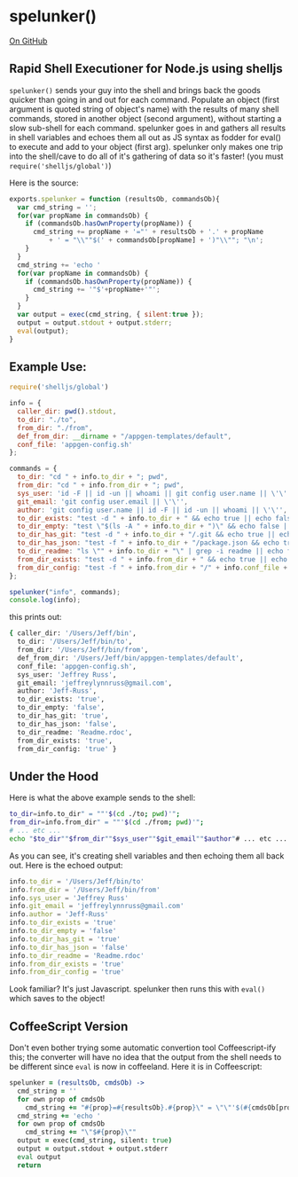 # spelunker()

[On GitHub](https://github.com/Jeff-Russ/spelunker-node-shelljs)

## Rapid Shell Executioner for Node.js using shelljs

`spelunker()` sends your guy into the shell and brings back the goods quicker than going in and out for each command. Populate an object (first argument is quoted string of object's name) with the results of many shell commands, stored in another object (second argument), without starting a slow sub-shell for each command. spelunker goes in and gathers all results in shell variables and echoes them all out as JS syntax as fodder for eval() to execute and add to your object (first arg). spelunker only makes one trip into the shell/cave to do all of it's gathering of data so it's faster! (you must `require('shelljs/global')`)  

Here is the source:  

```javascript
exports.spelunker = function (resultsOb, commandsOb){
  var cmd_string = '';
  for(var propName in commandsOb) {
    if (commandsOb.hasOwnProperty(propName)) {
      cmd_string += propName + '="' + resultsOb + '.' + propName 
          + ' = "\\""$(' + commandsOb[propName] + ')"\\""; "\n';
    }
  }
  cmd_string += 'echo '
  for(var propName in commandsOb) {
    if (commandsOb.hasOwnProperty(propName)) {
      cmd_string += '"$'+propName+'"';
    }
  }
  var output = exec(cmd_string, { silent:true });
  output = output.stdout + output.stderr;
  eval(output);
}
```

## Example Use: 

```javascript
require('shelljs/global')

info = {
  caller_dir: pwd().stdout,
  to_dir: "./to",
  from_dir: "./from",
  def_from_dir: __dirname + "/appgen-templates/default",
  conf_file: 'appgen-config.sh'
};

commands = {
  to_dir: "cd " + info.to_dir + "; pwd",
  from_dir: "cd " + info.from_dir + "; pwd",
  sys_user: 'id -F || id -un || whoami || git config user.name || \'\'',
  git_email: 'git config user.email || \'\'',
  author: 'git config user.name || id -F || id -un || whoami || \'\'',
  to_dir_exists: "test -d " + info.to_dir + " && echo true || echo false",
  to_dir_empty: "test \"$(ls -A " + info.to_dir + ")\" && echo false || echo true",
  to_dir_has_git: "test -d " + info.to_dir + "/.git && echo true || echo false",
  to_dir_has_json: "test -f " + info.to_dir + "/package.json && echo true || echo false",
  to_dir_readme: "ls \"" + info.to_dir + "\" | grep -i readme || echo false",
  from_dir_exists: "test -d " + info.from_dir + " && echo true || echo false",
  from_dir_config: "test -f " + info.from_dir + "/" + info.conf_file + " && echo true || echo false"
};

spelunker("info", commands);
console.log(info);
```

this prints out:  

```bash
{ caller_dir: '/Users/Jeff/bin',
  to_dir: '/Users/Jeff/bin/to',
  from_dir: '/Users/Jeff/bin/from',
  def_from_dir: '/Users/Jeff/bin/appgen-templates/default',
  conf_file: 'appgen-config.sh',
  sys_user: 'Jeffrey Russ',
  git_email: 'jeffreylynnruss@gmail.com',
  author: 'Jeff-Russ',
  to_dir_exists: 'true',
  to_dir_empty: 'false',
  to_dir_has_git: 'true',
  to_dir_has_json: 'false',
  to_dir_readme: 'Readme.rdoc',
  from_dir_exists: 'true',
  from_dir_config: 'true' }
```
## Under the Hood 

Here is what the above example sends to the shell:  

```bash
to_dir=info.to_dir" = ""'$(cd ./to; pwd)'";
from_dir=info.from_dir" = ""'$(cd ./from; pwd)'";
# ... etc ...
echo "$to_dir""$from_dir""$sys_user""$git_email""$author"# ... etc ...
```

As you can see, it's creating shell variables and then echoing them all back out. Here is the echoed output:  

```javascript
info.to_dir = '/Users/Jeff/bin/to'
info.from_dir = '/Users/Jeff/bin/from'
info.sys_user = 'Jeffrey Russ'
info.git_email = 'jeffreylynnruss@gmail.com'
info.author = 'Jeff-Russ'
info.to_dir_exists = 'true'
info.to_dir_empty = 'false'
info.to_dir_has_git = 'true'
info.to_dir_has_json = 'false'
info.to_dir_readme = 'Readme.rdoc'
info.from_dir_exists = 'true'
info.from_dir_config = 'true'
```
Look familiar? It's just Javascript. spelunker then runs this with `eval()` which saves to the object!  


## CoffeeScript Version

Don't even bother trying some automatic convertion tool Coffeescript-ify this; the converter 
will have no idea that the output from the shell needs to be different since `eval` is now in 
coffeeland. Here it is in Coffeescript:  

```coffee
spelunker = (resultsOb, cmdsOb) ->
  cmd_string = ''
  for own prop of cmdsOb
    cmd_string += "#{prop}=#{resultsOb}.#{prop}\" = \"\"'$(#{cmdsOb[prop]})'\n\";\n"
  cmd_string += 'echo '
  for own prop of cmdsOb
    cmd_string += "\"$#{prop}\""
  output = exec(cmd_string, silent: true)
  output = output.stdout + output.stderr
  eval output
  return
```
